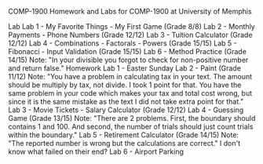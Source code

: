 COMP-1900
Homework and Labs for COMP-1900 at University of Memphis

Lab
Lab 1 - My Favorite Things - My First Game (Grade 8/8)
Lab 2 - Monthly Payments - Phone Numbers (Grade 12/12)
Lab 3 - Tuition Calculator (Grade 12/12)
Lab 4 - Combinations - Factorals - Powers (Grade 15/15)
Lab 5 - Fibonacci - Input Validation (Grade 15/15)
Lab 6 - Method Practice (Grade 14/15)
Note: "In your divisible you forgot to check for non-positive number and return false."
Homework
Lab 1 - Easter Sunday
Lab 2 - Paint (Grade 11/12)
Note: "You have a problem in calculating tax in your text. The amount should be multiply by tax, not divide. I took 1 point for that. You have the same problem in your code which makes your tax and total cost wrong, but since it is the same mistake as the text I did not take extra point for that."
Lab 3 - Movie Tickets - Salary Calculator (Grade 12/12)
Lab 4 - Guessing Game (Grade 13/15)
Note: "There are 2 problems. First, the boundary should contains 1 and 100. And second, the number of trials should just count trials within the boundary."
Lab 5 - Retirement Calculator (Grade 14/15)
Note: "The reported number is wrong but the calculations are correct." I don't know what failed on their end?
Lab 6 - Airport Parking
